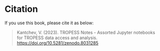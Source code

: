 # Citation

If you use this book, please cite it as below:

> Kantchev, V. (2023). TROPESS Notes - Assorted Jupyter notebooks for TROPESS data access and analysis. https://doi.org/10.5281/zenodo.8031285
